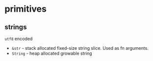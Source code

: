 # primitives

## strings
`utf8` encoded
- `&str` - stack allocated fixed-size string slice. Used as fn arguments.
- `String` - heap allocated growable string
